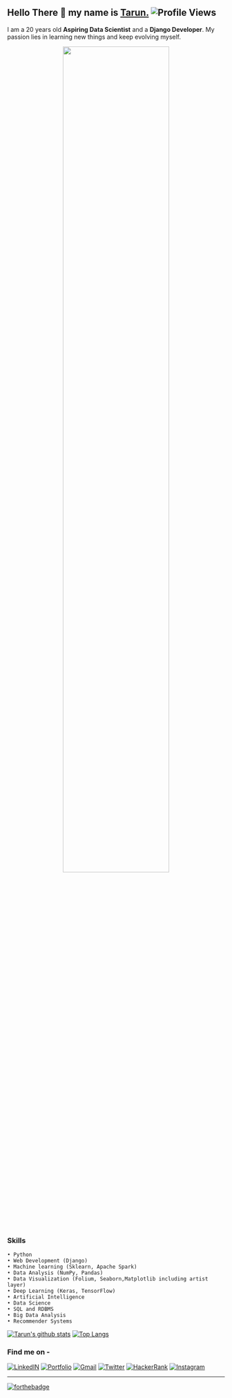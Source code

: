 ## Hello There 👋 my name is <a href="https://tarun-kamboj.github.io/">Tarun.</a>  ![Profile Views](https://komarev.com/ghpvc/?username=Tarun-Kamboj&style=flat-square&color=4287f5)
I am a 20 years old **Aspiring Data Scientist** and a **Django Developer**. My passion lies in learning new things and keep evolving myself.
<p align="center">
  <a href="https://tarun-kamboj.github.io/"><img src="image.jpg" width="70%"></a>
</p>

### Skills 
    • Python
    • Web Development (Django)
    • Machine learning (Sklearn, Apache Spark) 
    • Data Analysis (NumPy, Pandas)
    • Data Visualization (Folium, Seaborn,Matplotlib including artist layer)
    • Deep Learning (Keras, TensorFlow)
    • Artificial Intelligence
    • Data Science
    • SQL and RDBMS
    • Big Data Analysis
    • Recommender Systems
    
[![Tarun's github stats](https://github-readme-stats.vercel.app/api?username=Tarun-Kamboj&hide=issues&show_icons=true)](https://github.com/Tarun-Kamboj/github-readme-stats)
[![Top Langs](https://github-readme-stats.vercel.app/api/top-langs/?username=Tarun-Kamboj&layout=compact)](https://github.com/Tarun-Kamboj/github-readme-stats)

### Find me on -

[![LinkedIN](https://img.shields.io/badge/LinkedIn--0077B5?style=for-the-badge&logo=LinkedIn)](https://www.linkedin.com/in/kambojtarun)
[![Portfolio](https://img.shields.io/badge/Portfolio--b25ef7?style=for-the-badge&logo=JSON+Web+Tokens)](https://tarun-kamboj.github.io/)
[![Gmail](https://img.shields.io/badge/Email_Me--D14836?style=for-the-badge&logo=Gmail)](mailto:kambojtarun02@gmail.com)
[![Twitter](https://img.shields.io/badge/Twitter--1DA1F2?style=for-the-badge&logo=Twitter)](https://twitter.com/kamboj_tarun_02)
[![HackerRank](https://img.shields.io/badge/HackerRank--2EC866?style=for-the-badge&logo=Hackerrank)](https://www.hackerrank.com/Eternal_)
[![Instagram](https://img.shields.io/badge/Instagram--E4405F?style=for-the-badge&logo=Instagram)](https://www.instagram.com/___.t_a_r_u_n.___/)
<hr>

[![forthebadge](https://forthebadge.com/images/badges/built-with-love.svg)](http://kambojtarun.pythonanywhere.com/)
